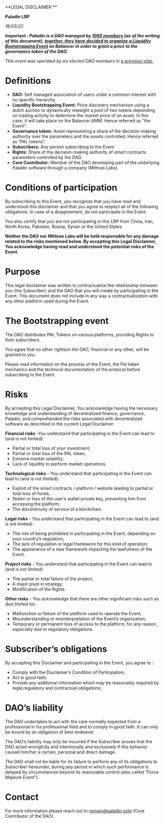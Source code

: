 

**LEGAL DISCLAIMER **

**Paladin LBP**

_18/03/22_

**Important : _Paladin is a DAO managed by [1095 members](https://etherscan.io/token/0xab846fb6c81370327e784ae7cbb6d6a6af6ff4bf) (as of the writing of this document), [together, they have decided to organize a Liquidity Bootstrapping Event](https://snapshot.org/#/palvote.eth/proposal/0x501eebfa96e8221d87e82b25b3c41c83045a0ab8b2e89d1988cd656f7ffe17d7) on Balancer in order to grant a price to the governance token of the DAO._**

_This event was operated by six elected DAO members in [a previous vote.](https://snapshot.org/#/palvote.eth/proposal/0x501eebfa96e8221d87e82b25b3c41c83045a0ab8b2e89d1988cd656f7ffe17d7)_


# Definitions 



* **DAO:** Self managed association of users under a common interest with no specific hierarchy.
* **Liquidity Bootstrapping Event:** Price discovery mechanism using a dutch auction to dynamically reweight a pool of two tokens depending on trading activity to determine the market price of an asset. In this case, it will take place on the Balancer AMM. Hence referred as “the Event”. 
* **Governance token:** Asset representing a share of the decision-making authority over the parameters and the assets controlled. Hence referred as “PAL tokens”.
* **Subscribers:** Any person subscribing to the Event
* **Rights:** Share of the decision-making authority of smart contracts parameters controlled by the DAO. 
* **Core Contributor:** Member of the DAO developing part of the underlying Paladin software through a company (Mithras Labs). 


# Conditions of participation

By subscribing to this Event, you recognize that you have read and understood this disclaimer and that you agree to respect all of the following obligations. In case of a disagreement, do not participate in the Event.

You also certify that you are not participating in this LBP from China, Iran, North Korea, Pakistan, Russia, Syrian or the United States.

**Neither the DAO nor Mithras Labs will be held responsible for any damage related to the risks mentioned below. By accepting this Legal Disclaimer, You acknowledge having read and understood the potential risks of the Event.**


# Purpose

This legal disclaimer was written to contractualize the relationship between you (the Subscriber) and the DAO that you will create by participating in the Event. This document does not include in any way a contractualization with any other platform used during the Event.


# The Bootstrapping event

The DAO distributes PAL Tokens on various platforms, providing Rights to their subscribers.

You agree that no other rightson the DAO, financial or any other, will be granted to you.

Please read information on the process of the Event, the Pal token mechanics and the technical documentation of the protocol before subscribing to the Event. 


# Risks

By accepting this Legal Disclaimer, You acknowledge having the necessary knowledge and understanding of decentralized finance, governance, Paladin, and comprehended the risks associated with decentralized software as described in the current Legal Disclaimer

**Financial risks** -You understand that participating in the Event can lead to (and is not limited):



* Partial or total loss of your investment;
* Partial or total loss of the PAL token;
* Extreme market volatility;
* Lack of liquidity to perform market operations.

**Technological risks** - You understand that participating in the Event can lead to (and is not limited):



* Exploit of the smart contracts / platform / website leading to partial or total loss of funds;
* Stolen or loss of the user’s wallet private key, preventing him from accessing the platform;
* The discontinuity of service of a blockchain.

**Legal risks** - You understand that participating in the Event can lead to (and is not limited):



* The risk of being prohibited in participating in the Event, depending on your country’s regulation;
* The lack of regulation or legal framework for this kind of operation; 
* The appearance of a new framework impacting the lawfulness of the Event.

**Project risks** - You understand that participating in the Event can lead to (and is not limited):



* The partial or total failure of the project;
* A major pivot in strategy;
* Modification of the Rights.

**Other risks** - You acknowledge that there are other significant risks such as (but limited to):



* Malfunction or failure of the platform used to operate the Event;
* Misunderstanding or misinterpretation of the Event’s organization;
* Temporary or permanent loss of access to the platform, for any reason, especially due to regulatory obligations.


# Subscriber’s obligations

By accepting this Disclaimer and participating in the Event, you agree to :



* Comply with the Disclaimer’s Condition of Participation;
* Act in good faith;
* Provide any additional information which may be reasonably required by legal,regulatory and contractual obligations;


# DAO’s liability


The DAO undertakes to act with the care normally expected from a professional in his professional field and to comply in good faith. It can only be bound by an obligation of best endeavor.

The DAO’s liability may only be incurred if the Subscriber proves that the DAO acted wrongfully and intentionally and exclusively if this behavior caused him/her a certain, personal and direct damage.

The DAO shall not be liable for its failure to perform any of its obligations to Subscriber hereunder, during any period in which such performance is delayed by circumstances beyond its reasonable control (also called "Force Majeure Event").


# Contact

For more information please reach out to romain@paladin.vote (Core Contributor of the DAO).
